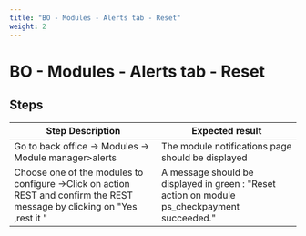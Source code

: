 ```yaml
---
title: "BO - Modules - Alerts tab - Reset"
weight: 2
---
```


# BO - Modules - Alerts tab - Reset
## Steps
| Step Description | Expected result |
| ----- | ----- |
| Go to back office -> Modules -> Module manager>alerts | The module notifications page should be displayed |
| Choose one of the modules to configure ->Click on action REST and confirm the REST  message by clicking on "Yes ,rest it " | A message should be displayed in green : "Reset action on module ps_checkpayment succeeded." |
